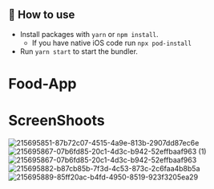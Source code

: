 

## 🚀 How to use

- Install packages with `yarn` or `npm install`.
  - If you have native iOS code run `npx pod-install`
- Run `yarn start` to start the bundler.
# Food-App



# ScreenShoots
![215695851-87b72c07-4515-4a9e-813b-2907dd87ec6e](https://user-images.githubusercontent.com/121944629/216051392-4e55281f-e603-43fd-a99d-64aa4b89be96.png)
![215695867-07b6fd85-20c1-4d3c-b942-52effbaaf963 (1)](https://user-images.githubusercontent.com/121944629/216051431-2efb7267-efec-48fd-a5c6-5afaf24df807.png)
![215695867-07b6fd85-20c1-4d3c-b942-52effbaaf963](https://user-images.githubusercontent.com/121944629/216051434-2c6a2116-5bdc-4415-9dcd-e6a09e1c442a.png)
![215695882-b87cb85b-7f3d-4c53-873c-2c6faa4b8b5a](https://user-images.githubusercontent.com/121944629/216051438-c08e3c1f-6cbf-4261-9764-9aebf7fdcfa0.png)
![215695889-85ff20ac-b4fd-4950-8519-923f3205ea29](https://user-images.githubusercontent.com/121944629/216051442-058e6992-abfb-4241-813d-31e560d84d1b.png)
